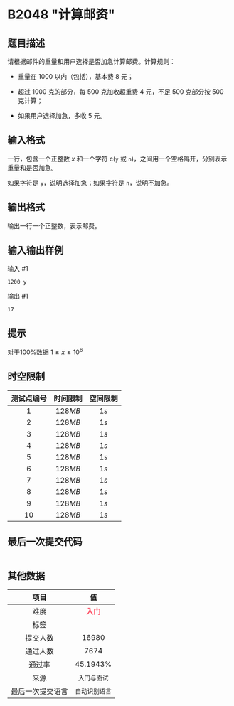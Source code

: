 # B2048 "计算邮资"
## 题目描述

请根据邮件的重量和用户选择是否加急计算邮费。计算规则：

- 重量在 $1000$ 以内（包括），基本费 $8$ 元；

- 超过 $1000$ 克的部分，每 $500$ 克加收超重费 $4$ 元，不足 $500$ 克部分按 $500$ 克计算；

- 如果用户选择加急，多收 $5$ 元。

## 输入格式

一行，包含一个正整数 $x$ 和一个字符 c(`y` 或 `n`)，之间用一个空格隔开，分别表示重量和是否加急。

如果字符是 `y`，说明选择加急；如果字符是 `n`，说明不加急。

## 输出格式

输出一行一个正整数，表示邮费。

## 输入输出样例

输入 #1
```
1200 y
```
输出 #1
```
17
```

## 提示

对于100%数据 $1\leq x\leq 10^6$

## 时空限制
|测试点编号|时间限制|空间限制|
|:---:|:---:|:---:|
|$1$|$128MB$|$1s$|
|$2$|$128MB$|$1s$|
|$3$|$128MB$|$1s$|
|$4$|$128MB$|$1s$|
|$5$|$128MB$|$1s$|
|$6$|$128MB$|$1s$|
|$7$|$128MB$|$1s$|
|$8$|$128MB$|$1s$|
|$9$|$128MB$|$1s$|
|$10$|$128MB$|$1s$|

## 最后一次提交代码

```

```

## 其他数据

|项目|值|
|:---:|:---:|
|难度|<span style="font-weight: bold; color: #fe4c61">入门</span>|
|标签||
|提交人数|$16980$|
|通过人数|$7674$|
|通过率|$45.1943\%$|
|来源|`入门与面试`|
|最后一次提交语言|`自动识别语言`|

